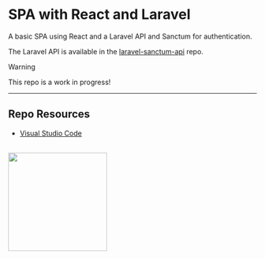 # SPA with React and Laravel

A basic SPA using React and a Laravel API and Sanctum for authentication.

The Laravel API is available in the [laravel-sanctum-api](https://github.com/codeadamca/laravel-sanctum-api) repo.

> [!Warning]  
> This repo is a work in progress!

***

## Repo Resources

* [Visual Studio Code](https://code.visualstudio.com/)

<br>
<a href="https://codeadam.ca">
<img src="https://cdn.codeadam.ca/images@1.0.0/codeadam-logo-coloured-horizontal.png" width="200">
</a>
